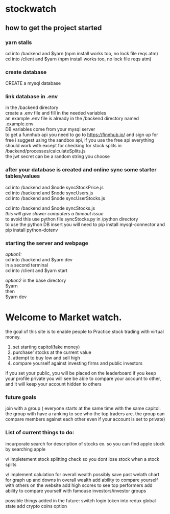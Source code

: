 # stockwatch

##  how to get the project started 
### yarn stalls
cd into /backend and $yarn (npm install works too, no lock file reqs atm)  
cd into /client and $yarn (npm install works too, no lock file reqs atm)

### create database
CREATE a mysql database

### link database in .env
in the /backend directory  
create a .env file and fill in the needed variables   
an example .env file is already in the /backend directory named .example.env  
DB variables come from your mysql server  
to get a funnhub api you need to go to https://finnhub.io/ and sign up for free i suggest using the sandbox api, if you use the free api everything should work with except for checking for stock splits in /backend/processes/calculateSplits.js  
the jwt secret can be a random string you choose  


### after your database is created and online sync some starter tables/values
cd into /backend and $node syncStockPrice.js  
cd into /backend and $node syncUsers.js  
cd into /backend and $node syncUserStocks.js  


cd into /backend and $node syncStocks.js  
*this will give slower computers a timeout issue*  
to avoid this use python file syncStocks.py in /python directory  
to use the python DB insert you will need to pip install mysql-connector and pip install python-dotenv


### starting the server and webpage
*option1:*  
cd into /backend and $yarn dev  
in a second terminal  
cd into /client and $yarn start  

*option2*
in the base directory  
$yarn  
then  
$yarn dev  


# Welcome to Market watch.
the goal of this site is to enable people to Practice stock trading with virtual money.


1) set starting capitol(fake money)  
2) purchase' stocks at the current value  
3) attempt to buy low and sell high  
4) compare yourself against investing firms and public investors  



if you set your public, you will be placed on the leaderboard
if you keep your profile private you will see be able to compare your account to other, and it will keep your account hidden to others


### future goals
join with a group ( everyone starts at the same time with the same capitol. the group with have a ranking to see who the top traders are. the group can compare members against each other even if your account is set to private)


### List of current things to do:
incurporate search for description of stocks 
ex. so you can find apple stock by searching apple

v/ impletement stock splitting check so you dont lose stock when a stock splits

v/ implement calulation for overall wealth
possibly save past welath chart for graph  up and downs in overall wealth
add ability to compare yourself with others on the website
add high scores to see top performers
add ability to compare yourself with famouse investors/investor groups


possible things added in the future:
switch login token into redux global state
add crypto coins option